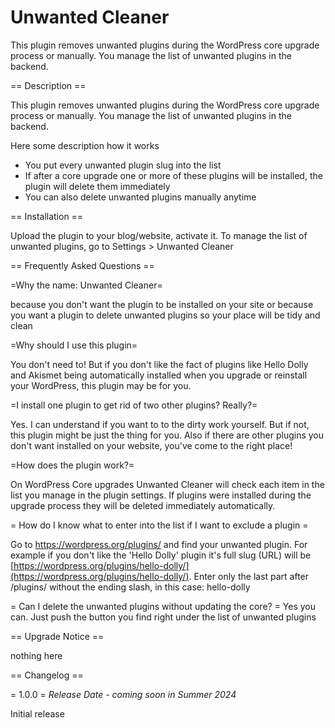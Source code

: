 # Unwanted Cleaner
This plugin removes unwanted plugins during the WordPress core upgrade process or manually. You manage the list of unwanted plugins in the backend.

== Description ==

This plugin removes unwanted plugins during the WordPress core upgrade process or manually. You manage the list of unwanted plugins in the backend.

Here some description how it works

* You put every unwanted plugin slug into the list
* If after a core upgrade one or more of these plugins will be installed, the plugin will delete them immediately
* You can also delete unwanted plugins manually anytime

== Installation ==

Upload the plugin to your blog/website, activate it.
To manage the list of unwanted plugins, go to Settings > Unwanted Cleaner

== Frequently Asked Questions ==

=Why the name: Unwanted Cleaner=

because you don't want the plugin to be installed on your site or
because you want a plugin to delete unwanted plugins so your place will be tidy and clean

=Why should I use this plugin=

You don't need to! But if you don't like the fact of plugins like Hello Dolly and Akismet being automatically installed when you upgrade or reinstall your WordPress, this plugin may be for you.

=I install one plugin to get rid of two other plugins? Really?=

Yes. I can understand if you want to to the dirty work yourself. But if not, this plugin might be just the thing for you.
Also if there are other plugins you don't want installed on your website, you've come to the right place!

=How does the plugin work?=

On WordPress Core upgrades Unwanted Cleaner will check each item in the list you manage in the plugin settings. If plugins were installed during the upgrade process they will be deleted immediately automatically.

= How do I know what to enter into the list if I want to exclude a plugin =

Go to https://wordpress.org/plugins/ and find your unwanted plugin.
For example if you don't like the 'Hello Dolly' plugin it's full slug (URL) will be [https://wordpress.org/plugins/hello-dolly/](https://wordpress.org/plugins/hello-dolly/).
Enter only the last part after /plugins/ without the ending slash, in this case: hello-dolly

= Can I delete the unwanted plugins without updating the core? =
Yes you can. Just push the button you find right under the list of unwanted plugins

== Upgrade Notice ==

nothing here

== Changelog ==

= 1.0.0 =
*Release Date - coming soon in Summer 2024*

Initial release

